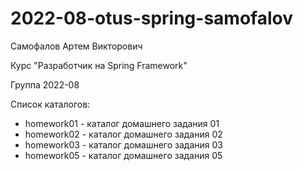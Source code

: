 # 2022-08-otus-spring-samofalov

<p>Самофалов Артем Викторович</p>
<p>Курс "Разработчик на Spring Framework"</p>
<p>Группа 2022-08</p>

<p>Список каталогов:</p>
<ul>
<li>homework01 - каталог домашнего задания 01</li>
<li>homework02 - каталог домашнего задания 02</li>
<li>homework03 - каталог домашнего задания 03</li>
<li>homework05 - каталог домашнего задания 05</li>
</ul>